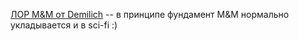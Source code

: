 [ЛОР M&M от Demilich](https://demilich.by/mm/mm_01.htm) -- в принципе фундамент M&M нормально укладывается и в sci-fi :)
